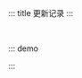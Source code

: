 ::: title 更新记录
:::

<lay-timeline style="padding-left:30px;padding-top:30px;">
  <lay-timeline-item title="尾版本号：日常 bugfix 更新" simple></lay-timeline-item>
  <lay-timeline-item title="次版本号：带有新特性的向下兼容的版本。" simple></lay-timeline-item>
  <lay-timeline-item title="主版本号：含有破坏性更新和新特性，不在发布周期内。" simple></lay-timeline-item>
</lay-timeline>

::: demo
<template>
<lay-timeline>
<lay-timeline-item title="0.2.5">
[新增] icons 组件化调用方式, 使用 class 作为组件名使用组件。<br>
[新增] layer, 提供 layer.open, layer.close, layer.closeAll 函数式调用。<br>
[修复] layer 的 id 属性不唯一, 调整 Guid 为 Uuid 策略。<br>
[修改] lay-layer 组件为 lay-modal, 使用方式保持不变。<br>
[修改] lay-layer 组件 move 默认为 true, 默认提供拖拽支持。<br> 
[修稿] layer.css 为 @layui/layui-vue/lib/index.css。<br>
[独立] layui-vue 项目, layer 与 lay-modal 组件仍内置, 亦支持单独引用。<br>
[独立] icons-vue 项目, lay-icon 与 iconfont.less 仍内置, 亦支持单独引用。<br>
</lay-timeline-item>
<lay-timeline-item title="0.2.4">
[增强] checkbox 组件, v-model 支持 array 数据类型。<br>
[重构] row col 栅格组件, 支持 24 粒度布局。<br>
[重构] layui.css 样式, 集成 less 编译器。<br>
[重构] button, button-group, button-container 非破坏性改进代码。<br>
[修复] themeline 时间线，因 mackdown 造成的样式污染。<br>
[新增] layer 弹层出场动画, 允许使用 isOutAmin 关闭。<br>
[新增] checkbox-group 复选框组, 更方便的复选方式。<br>
[优化] table 和 tranfer 组件复选实现。<br>
[删除] rate 评分 theme 属性默认值。<br>
</lay-timeline-item>
<lay-timeline-item title="0.2.3">
[新增] table 表格 列筛选功能。<br>
[新增] table 表格 row 行单击, row-double 行双击事件。<br>
[新增] layer 弹层 closeBtn 属性, 允许隐藏关闭操作。<br>
[新增] layer 弹层 btnAlign 属性, 允许自定义按钮布局。<br>
[新增] layer 弹层 anim 属性, 支持 7 种入场动画。<br>
[修复] layer 弹层 btn 属性为非必填。<br>
[修复] layer 弹层 boolean 类型推断造成的警告。<br>
[修复] mackdown 文档 table 样式对 table 组件的污染。<br>
[修复] breadcrumb-item 面包屑 title 属性, 未填写造成的警告。<br>
[修复] select-option 下拉选择 disabled 属性的类型推断造成的警告。<br>
[修复] page 分页 showSkip 属性的类型推断造成的警告。<br>
[修复] rate 评分 readonly 属性的类型推断造成的警告。<br>
[修复] carousel 轮播 anim arrow indicator 属性为非必传。<br>
[优化] carousel 轮播逻辑, 允许循环切换。<br>
[优化] layer 弹层 border 样式。<br>
[优化] layer 弹层 id 默认生成方式, 使用 Guid 作为编号。<br>
[升级] vue-router 4.0.12 版本。<br>
[升级] vue 3.2.21 版本。<br>
</lay-timeline-item>
<lay-timeline-item title="0.2.2">
[新增] useFullScreen 全屏 hooks。<br>
[新增] useMove 拖拽 hooks。<br>
[新增] textarea 文本域 blur foucs 获取焦点 失去焦点 事件。<br>
[新增] layer 弹层。<br>
</lay-timeline-item>
<lay-timeline-item title="0.2.1">
[新增] hooks 文档
[新增] useClickOutside 外部 click 事件 hooks。<br>
[新增] rate 评分 readonly 属性, 支持只读模式。<br>
[新增] rate 评分 theme 属性, 支持自定义主题。<br>
[新增] progress 文档, 区分 theme 与 size 使用案例。<br>
[新增] dropdown 下拉组件 dropdown-item 点击监听, 隐藏 content 内容。<br>
[新增] input 输入框 foucs blur 原生事件绑定。<br>
[修复] rate 评分 modelValue 属性, 支持双向数据绑定。<br>
</lay-timeline-item>
<lay-timeline-item title="0.2.0">
[新增] carousel 轮播 anim 属性, 支持 default updown 不同方向轮播。<br>
[新增] carousel 轮播 arrow 属性, 支持 always hover none 不同状态切换按钮。<br>
[新增] carousel 轮播 indicator 属性, 支持 none inside outside 不同位置轮播控制器。<br>
[新增] carousel 轮播 change 事件, 用于自定义切换回调事件。<br>
[重构] layout 系列组件, 支持 纵向布局, 横向布局, 嵌套布局等。<br>
</lay-timeline-item>
<lay-timeline-item title="0.1.9">
[新增] carousel 轮播组件, 初步完成切换逻辑。<br>
[新增] colorPicker 颜色选择器, 初步完成组件渲染。<br>
[文档] 新增首页模块。<br>
[文档] 拆分菜单为指南与组件模块。<br>
[文档] 新增全局内容检索。<br>
</lay-timeline-item>
<lay-timeline-item title="0.1.8">
[新增] table 表格 size 属性, 提供不同尺寸。<br>
[新增] transfer 穿梭框 item 插槽, 允许自定义列表项。<br>
[新增] select 下拉选择 change 事件, 值变动触发回调。<br>
[新增] select-option 下拉选择项 disabled 属性, 允许可选项禁用。<br>
[修复] transfer 穿梭框 切换 逻辑。<br>
[删除] dropdown 下拉菜单 padding 样式。<br>
</lay-timeline-item>
<lay-timeline-item title="0.1.7">
[新增] page 分页 prev 插槽。<br>
[新增] page 分页 next 插槽。<br>
[新增] button 按钮 naiveType 属性, 原生 type 属性, 支持 button, submit 可选值。<br>
[新增] form 表单 model 属性, 共 submit 等事件作为入参。<br>
[新增] form 表单 submit 事件, 内部 submit 提交回调。<br>
[修复] menu 菜单 selectedKey 选中项 openKeys 打开项 props 双绑。<br>
[修复] tab 选项卡 v-model 激活项 双绑。<br>
[修复] tab 选项卡 tab-item 组件套用 for 循环无法获取 props 属性。<br>
[重构] tree 树内部逻辑, 优化性能。<br>
</lay-timeline-item>
<lay-timeline-item title="0.1.4">
[新增] button 按钮 loading 属性, 提供 加载 状态。<br>
[新增] tab 选项卡 allow-close 属性，支持 关闭。<br>
[新增] tab 选项卡 close change 事件，扩展 tab 动态逻辑。<br>
[新增] ClickOutside 工具。<br>
[新增] menu 菜单 selectedKey, openKeys 属性。<br>
[修复] menu 菜单 layui-this 样式，多 a 标签样式重叠。<br>
</lay-timeline-item>
<lay-timeline-item title="0.1.1">
[新增] menu 菜单 title 插槽，允许自定义菜单项。<br>
[新增] table 表格 toolbar 插槽, 用于自定义工具栏。<br>
[新增] icon 图标 color 属性, 用于自定义颜色。<br>
[新增] icon 图标 size 属性, 用于自定义尺寸。<br>
[新增] breadcrumb-item 面包屑 default 插槽, 用于自定义标题。<br>
[调整] menu 菜单 child-item 行高, 由 40 调整为 46。<br>
[调整] breadcrumb 面包屑样式, 让 Api 更合理。<br>
</lay-timeline-item>
<lay-timeline-item title="0.1.0">
[新增] tree 树，支持 node-click，selectKeys 等<br>
[新增] table 表格，提供 columns datasource page 分页<br>
[新增] transfer 穿梭框，提供 双列表数据切换<br>
[新增] textarea 文本域 input 事件 与 disabled 禁用属性<br>
[新增] button 按钮 disabled 禁用属性<br>
[新增] input 输入框 disabled 禁用属性<br>
[新增] checkbox 复选框 disabled 禁用属性<br>
[新增] icon 图标 prefix 属性，支持自定义 iconfont 引入使用<br>
[修改] card 卡片 slot 判断逻辑，body 不存在时，使用 default slot<br>
[修改] field 字段逻辑，当 slot 为空时，展现为线状，否则为面板<br>
[修复] collapse 手风琴，展开 收起 状态时的不同图标展示<br>
[重构] checkbox 复选框逻辑，让 api 更合理<br>
[依赖] 升级 vue 3.2.20 依赖<br>
</lay-timeline-item>
<lay-timeline-item title="0.0.17">
[新增] table 表格组件<br>
[新增] tab 选项卡组件<br>
[新增] rate 评分组件<br>
[新增] button 组件 border 属性，设置边框颜色<br>
[新增] iconPicker 组件 showSearch 配置, 是否启用搜索<br>
[新增] page 分页组件<br>
[修复] menu 组件，菜单项 与 目录 重复渲染<br>
[支持] 完善 layui-vue-sample 案例<br>
[支持] 文档支持模糊查询, 用于快速检索组件文档<br>
[支持] 文档移动端预览<br>
</lay-timeline-item>
<lay-timeline-item title="0.0.14">
[新增] menu 菜单组件<br>
[新增] iconPicker 图标选择组件<br>
[新增] anim 动画文档<br>
[新增] dropdown 下拉菜单组件<br>
[新增] color 颜色文档<br>
[新增] collapse 手风琴组件<br>
[新增] select 下拉选择组件<br>
[新增] empty 空数据组件<br>
[新增] scroll 滚动容器组件<br>
[新增] avatar 头像组件<br>
</lay-timeline-item>
</lay-timeline>
</template>

<script>
import { ref } from 'vue'

export default {
  setup() {

    return {
    }
  }
}
</script>

:::
